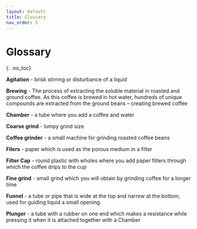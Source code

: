 ```yaml
---
layout: default
title: Glossary
nav_order: 5
---
```


# Glossary

{: .no_toc}

**Agitation** - brisk stirring or disturbance of a liquid

**Brewing** - The process of extracting the soluble material in roasted and ground coffee. As this coffee is brewed in hot water, hundreds of unique compounds are extracted from the ground beans – creating brewed coffee

**Chamber** - a tube where you add a coffee and water

**Coarse grind** - lumpy grind size

**Coffee grinder** - a small machine for grinding roasted coffee beans

**Filers** - paper which is used as the porous medium in a filter

**Filter Cap** - round plastic with wholes where you add paper filters through which the coffee drips to the cup

**Fine grind** - small grind which you will obtain by grinding coffee for a longer time

**Funnel** - a tube or pipe that is wide at the top and narrow at the bottom, used for guiding liquid a small opening.

**Plunger** - a tube with a rubber on one end which makes a resistance while pressing it when it is attached together with a Chamber